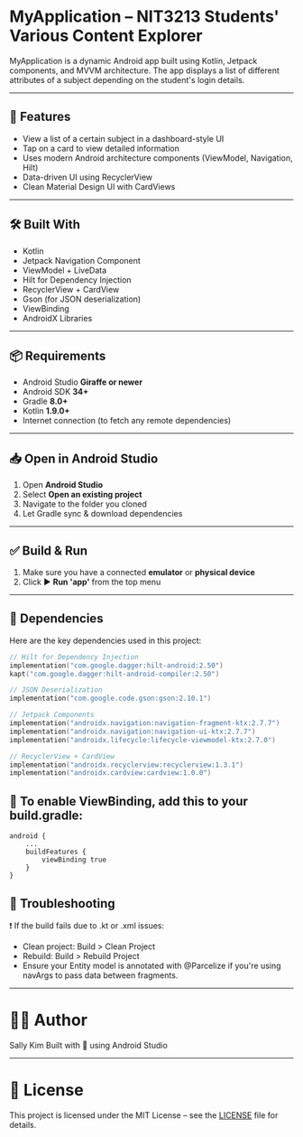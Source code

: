 # MyApplication – NIT3213 Students' Various Content Explorer

MyApplication is a dynamic Android app built using Kotlin, Jetpack components, and MVVM architecture. The app displays a list of different attributes of a subject depending on the student's login details.

---

## 🚀 Features

- View a list of a certain subject in a dashboard-style UI
- Tap on a card to view detailed information
- Uses modern Android architecture components (ViewModel, Navigation, Hilt)
- Data-driven UI using RecyclerView
- Clean Material Design UI with CardViews

---

## 🛠️ Built With

- Kotlin
- Jetpack Navigation Component
- ViewModel + LiveData
- Hilt for Dependency Injection
- RecyclerView + CardView
- Gson (for JSON deserialization)
- ViewBinding
- AndroidX Libraries

---

## 📦 Requirements

- Android Studio **Giraffe or newer**
- Android SDK **34+**
- Gradle **8.0+**
- Kotlin **1.9.0+**
- Internet connection (to fetch any remote dependencies)

---

## 📥 Open in Android Studio

1. Open **Android Studio**
2. Select **Open an existing project**
3. Navigate to the folder you cloned
4. Let Gradle sync & download dependencies

---

## ✅ Build & Run

1. Make sure you have a connected **emulator** or **physical device**
2. Click ▶️ **Run 'app'** from the top menu

---

## 🧩 Dependencies

Here are the key dependencies used in this project:

```kotlin
// Hilt for Dependency Injection
implementation("com.google.dagger:hilt-android:2.50")
kapt("com.google.dagger:hilt-android-compiler:2.50")

// JSON Deserialization
implementation("com.google.code.gson:gson:2.10.1")

// Jetpack Components
implementation("androidx.navigation:navigation-fragment-ktx:2.7.7")
implementation("androidx.navigation:navigation-ui-ktx:2.7.7")
implementation("androidx.lifecycle:lifecycle-viewmodel-ktx:2.7.0")

// RecyclerView + CardView
implementation("androidx.recyclerview:recyclerview:1.3.1")
implementation("androidx.cardview:cardview:1.0.0")
```
## 🔧 To enable ViewBinding, add this to your build.gradle:
```
android {
    ...
    buildFeatures {
        viewBinding true
    }
} 
```

## 🧹 Troubleshooting
❗ If the build fails due to .kt or .xml issues:

- Clean project: Build > Clean Project
- Rebuild: Build > Rebuild Project
- Ensure your Entity model is annotated with @Parcelize if you're using navArgs to pass data between fragments.

---

# 👩‍💻 Author
Sally Kim
Built with 💜 using Android Studio

---

# 📄 License
This project is licensed under the MIT License – see the [LICENSE](app/LICENSE) file for details.